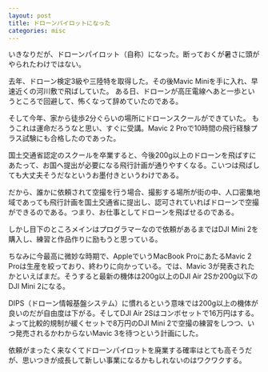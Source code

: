 ```yaml
---
layout: post
title: ドローンパイロットになった
categories: misc
---
```


いきなりだが、ドローンパイロット（自称）になった。断っておくが暑さに頭がやられたわけではない。

去年、ドローン検定3級や三陸特を取得した。その後Mavic Miniを手に入れ、早速近くの河川敷で飛ばしていた。
ある日、ドローンが高圧電線へあと一歩というところで回避して、怖くなって辞めていたのである。

そして今年、家から徒歩2分ぐらいの場所にドローンスクールができていた。
もうこれは運命だろうなと思い、すぐに受講。Mavic 2 Proで10時間の飛行経験プラス試験にも合格したのであった。

国土交通省認定のスクールを卒業すると、今後200g以上のドローンを飛ばすにあたって、お国へ提出が必要になる飛行計画が通りやすくなる。こいつは飛ばしても大丈夫そうだなというお墨付きというわけである。

だから、誰かに依頼されて空撮を行う場合、撮影する場所が街の中、人口密集地域であっても飛行計画を国土交通省に提出し、認可されていればドローンで空撮ができるのである。つまり、お仕事としてドローンを飛ばせるのである。

しかし目下のところメインはプログラマーなので依頼があるまではDJI Mini 2を購入し、練習と作品作りに励もうと思っている。

ちなみに今最高に微妙な時期で、AppleでいうMacBook ProにあたるMavic 2 Proは生産を絞っており、終わりに向かっている。では、Mavic 3が発表されたかといえばまだ。そうすると最新の機体は200g以上のDJI Air 2Sか200g以下のDJI Mini 2になる。

DIPS（ドローン情報基盤システム）に慣れるという意味では200g以上の機体が良いのだが自由度は下がる。そしてDJI Air 2Sはコンボセットで16万円はする。よって比較的規制が緩くセットで8万円のDJI Mini 2で空撮の練習をしつつ、いつ発売されるかわからないMavic 3を待つという計画にした。

依頼がまったく来なくてドローンパイロットを廃業する確率はとても高そうだが、思いつきが成長して新しい事業になるかもしれないのはワクワクする。